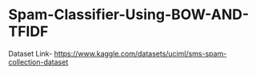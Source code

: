# Spam-Classifier-Using-BOW-AND-TFIDF
Dataset Link-
https://www.kaggle.com/datasets/uciml/sms-spam-collection-dataset
